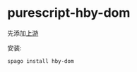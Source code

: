# purescript-hby-dom

先添加[上游](https://github.com/lsby/purescript-my-upstream)

安装:
```
spago install hby-dom
```
